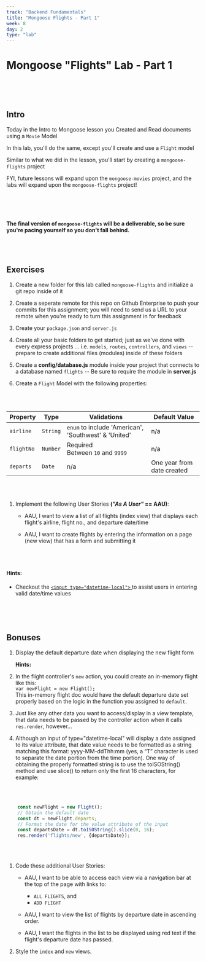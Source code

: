 ```yaml
---
track: "Backend Fundamentals"
title: "Mongoose Flights - Part 1"
week: 8
day: 2
type: "lab"
---
```


# Mongoose "Flights" Lab - Part 1


<br>
<br>
<br>



## Intro

Today in the Intro to Mongoose lesson you Created and Read documents using a `Movie` Model

In this lab, you'll do the same, except you'll create and use a `Flight` model

Similar to what we did in the lesson, you'll start by creating a `mongoose-flights` project

FYI, future lessons will expand upon the `mongoose-movies` project, and the labs will expand upon the `mongoose-flights` project!

<br>
<br>
<br>



#### The final version of `mongoose-flights` will be a deliverable, so be sure you're pacing yourself so you don't fall behind.

<br>
<br>




## Exercises

1. Create a new folder for this lab called `mongoose-flights` and initialize a git repo inside of it
2. Create a seperate remote for this repo on Github Enterprise to push your commits for this assignment; you will need to send us a URL to your remote when you're ready to turn this assignment in for feedback
3. Create your `package.json` and `server.js`
4. Create all your basic folders to get started; just as we've done with every express projects ... i.e. `models`, `routes`, `controllers`, and `views` -- prepare to create additional files (modules) inside of these folders
5. Create a **config/database.js** module inside your project that connects to a database named `flights` -- Be sure to require the module in **server.js**

6. Create a `Flight` Model with the following properties:
   
<br>
<br>


| Property | Type | Validations | Default Value |
|---|---|---|---|
| `airline`| `String`| `enum` to include 'American', 'Southwest' & 'United' | n/a | 
| `flightNo`| `Number`| Required<br>Between `10` and `9999` | n/a | 
| `departs`| `Date`| n/a | One year from date created | 

<br>
<br>


1. Implement the following User Stories **(_"As A User"_ == AAU)**:
	- AAU, I want to view a list of all flights (index view) that displays each flight's airline, flight no., and departure date/time
	
	- AAU, I want to create flights by entering the information on a page (new view) that has a form and submitting it

<br>
<br>



#### Hints:

- Checkout the [`<input type="datetime-local">`
](https://developer.mozilla.org/en-US/docs/Web/HTML/Element/input/datetime-local) to assist users in entering valid date/time values

<br>
<br>
<br>




## Bonuses

1. Display the default departure date when displaying the new flight form 
	
	**Hints:**

1. In the flight controller's `new` action, you could create an in-memory flight like this:<br>`var newFlight = new Flight();`<br>  This in-memory flight doc would have the default departure date set properly based on the logic in the function you assigned to `default`.

2. Just like any other data you want to access/display in a view template, that data needs to be passed by the controller action when it calls `res.render`, however…

3. Although an input of type="datetime-local" will display a date assigned to its value attribute, that date value needs to be formatted as a string matching this format: yyyy-MM-ddThh:mm (yes, a “T” character is used to separate the date portion from the time portion). One way of obtaining the properly formatted string is to use the toISOString() method and use slice() to return only the first 16 characters, for example:

<br>
<br>


```javascript
	const newFlight = new Flight();
	// Obtain the default date
	const dt = newFlight.departs;
	// Format the date for the value attribute of the input
	const departsDate = dt.toISOString().slice(0, 16);
	res.render('flights/new', {departsDate});
```

<br>
<br>


1. Code these additional User Stories:
	- AAU, I want to be able to access each view via a navigation bar at the top of the page with links to:
		- `ALL FLIGHTS`, and
		- `ADD FLIGHT`
	
	- AAU, I want to view the list of flights by departure date in ascending order.
	
	- AAU, I want the flights in the list to be displayed using red text if the flight's departure date has passed.

3. Style the `index` and `new` views.

